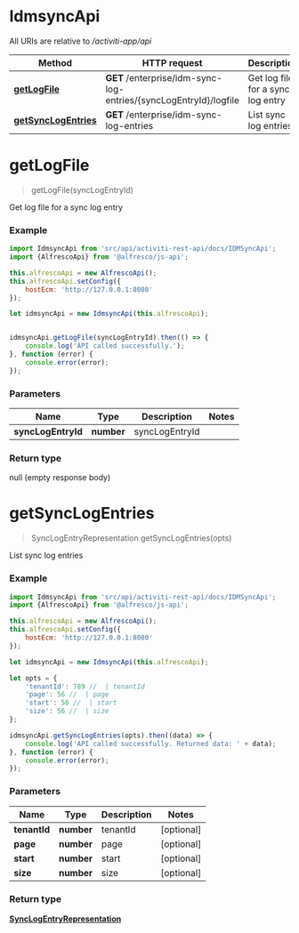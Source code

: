 # IdmsyncApi

All URIs are relative to */activiti-app/api*

Method | HTTP request | Description
------------- | ------------- | -------------
[**getLogFile**](IDMSyncApi.md#getLogFile) | **GET** /enterprise/idm-sync-log-entries/{syncLogEntryId}/logfile | Get log file for a sync log entry
[**getSyncLogEntries**](IDMSyncApi.md#getSyncLogEntries) | **GET** /enterprise/idm-sync-log-entries | List sync log entries


<a name="getLogFile"></a>
# **getLogFile**
> getLogFile(syncLogEntryId)

Get log file for a sync log entry

### Example

```javascript
import IdmsyncApi from 'src/api/activiti-rest-api/docs/IDMSyncApi';
import {AlfrescoApi} from '@alfresco/js-api';

this.alfrescoApi = new AlfrescoApi();
this.alfrescoApi.setConfig({
    hostEcm: 'http://127.0.0.1:8080'
});

let idmsyncApi = new IdmsyncApi(this.alfrescoApi);


idmsyncApi.getLogFile(syncLogEntryId).then(() => {
    console.log('API called successfully.');
}, function (error) {
    console.error(error);
});

```

### Parameters

Name | Type | Description  | Notes
------------- | ------------- | ------------- | -------------
 **syncLogEntryId** | **number**| syncLogEntryId | 

### Return type

null (empty response body)

<a name="getSyncLogEntries"></a>
# **getSyncLogEntries**
> SyncLogEntryRepresentation getSyncLogEntries(opts)

List sync log entries

### Example

```javascript
import IdmsyncApi from 'src/api/activiti-rest-api/docs/IDMSyncApi';
import {AlfrescoApi} from '@alfresco/js-api';

this.alfrescoApi = new AlfrescoApi();
this.alfrescoApi.setConfig({
    hostEcm: 'http://127.0.0.1:8080'
});

let idmsyncApi = new IdmsyncApi(this.alfrescoApi);

let opts = {
    'tenantId': 789 //  | tenantId
    'page': 56 //  | page
    'start': 56 //  | start
    'size': 56 //  | size
};

idmsyncApi.getSyncLogEntries(opts).then((data) => {
    console.log('API called successfully. Returned data: ' + data);
}, function (error) {
    console.error(error);
});

```

### Parameters

Name | Type | Description  | Notes
------------- | ------------- | ------------- | -------------
 **tenantId** | **number**| tenantId | [optional] 
 **page** | **number**| page | [optional] 
 **start** | **number**| start | [optional] 
 **size** | **number**| size | [optional] 

### Return type

[**SyncLogEntryRepresentation**](SyncLogEntryRepresentation.md)

